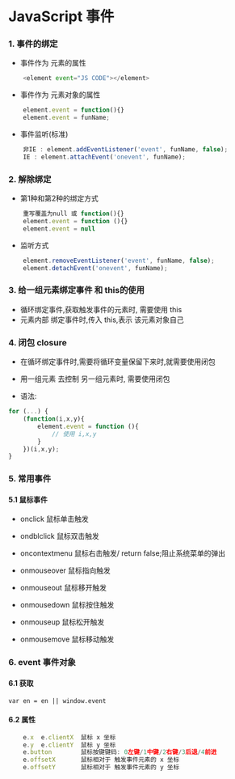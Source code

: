 # JavaScript 事件

### 1. 事件的绑定
- 事件作为 元素的属性
```javascript
    <element event="JS CODE"></element>
```
- 事件作为 元素对象的属性
```javascript
    element.event = function(){}
    element.event = funName;
```

- 事件监听(标准)
```javascript
    非IE : element.addEventListener('event', funName, false);
    IE : element.attachEvent('onevent', funName);
```

### 2. 解除绑定
- 第1种和第2种的绑定方式
```javascript
    重写覆盖为null 或 function(){}
    element.event = function (){}
    element.event = null
```

- 监听方式
```javascript
    element.removeEventListener('event', funName, false);
    element.detachEvent('onevent', funName);
```

### 3. 给一组元素绑定事件 和 this的使用

- 循环绑定事件,获取触发事件的元素时, 需要使用 this
- 元素内部 绑定事件时,传入 this,表示 该元素对象自己


### 4. 闭包 closure
- 在循环绑定事件时,需要将循环变量保留下来时,就需要使用闭包
- 用一组元素 去控制 另一组元素时, 需要使用闭包

- 语法:
```javascript
for (...) {
    (function(i,x,y){
        element.event = function (){
            // 使用 i,x,y
        }
    })(i,x,y);
}
```

### 5. 常用事件

#### 5.1 鼠标事件

- onclick       鼠标单击触发
- ondblclick    鼠标双击触发
- oncontextmenu 鼠标右击触发/ return false;阻止系统菜单的弹出
- onmouseover   鼠标指向触发
- onmouseout    鼠标移开触发

- onmousedown   鼠标按住触发
- onmouseup     鼠标松开触发
- onmousemove   鼠标移动触发





### 6. event 事件对象

#### 6.1 获取

`var en = en || window.event`

#### 6.2 属性

```javascript
    e.x  e.clientX  鼠标 x 坐标
    e.y  e.clientY  鼠标 y 坐标
    e.button        鼠标按键键码: 0左键/1中键/2右键/3后退/4前进
    e.offsetX       鼠标相对于 触发事件元素的 x 坐标
    e.offsetY       鼠标相对于 触发事件元素的 y 坐标
```


